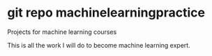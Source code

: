 # git repo machinelearningpractice
Projects for machine learning courses

This is all the work I will do to become machine learning expert.
